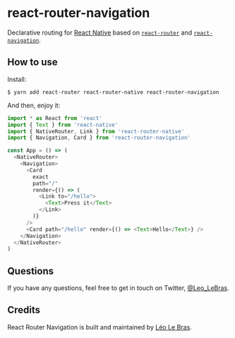 # react-router-navigation

Declarative routing for [React Native](https://facebook.github.io/react-native/) based on [`react-router`](https://reacttraining.com/react-router/) and [`react-navigation`](https://reactnavigation.org/).

## How to use

Install:

```shell
$ yarn add react-router react-router-native react-router-navigation
```

And then, enjoy it:

```js
import * as React from 'react'
import { Text } from 'react-native'
import { NativeRouter, Link } from 'react-router-native'
import { Navigation, Card } from 'react-router-navigation'

const App = () => (
  <NativeRouter>
    <Navigation>
      <Card
        exact
        path="/"
        render={() => (
          <Link to="/hello">
            <Text>Press it</Text>
          </Link>
        )}
      />
      <Card path="/hello" render={() => <Text>Hello</Text>} />
    </Navigation>
  </NativeRouter>
)
```

## Questions

If you have any questions, feel free to get in touch on Twitter, [@Leo_LeBras](https://twitter.com/Leo_LeBras).

## Credits

React Router Navigation is built and maintained by [Léo Le Bras](https://twitter.com/Leo_LeBras).
